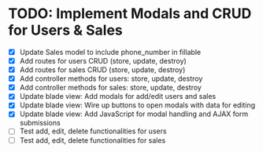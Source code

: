 # TODO: Implement Modals and CRUD for Users & Sales

-   [x] Update Sales model to include phone_number in fillable
-   [x] Add routes for users CRUD (store, update, destroy)
-   [x] Add routes for sales CRUD (store, update, destroy)
-   [x] Add controller methods for users: store, update, destroy
-   [x] Add controller methods for sales: store, update, destroy
-   [x] Update blade view: Add modals for add/edit users and sales
-   [x] Update blade view: Wire up buttons to open modals with data for editing
-   [x] Update blade view: Add JavaScript for modal handling and AJAX form submissions
-   [ ] Test add, edit, delete functionalities for users
-   [ ] Test add, edit, delete functionalities for sales

